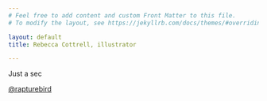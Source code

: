 ```yaml
---
# Feel free to add content and custom Front Matter to this file.
# To modify the layout, see https://jekyllrb.com/docs/themes/#overriding-theme-defaults

layout: default
title: Rebecca Cottrell, illustrator

---
```


Just a sec

[@rapturebird](https://instagram.com/rapturebird])
